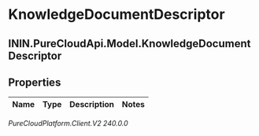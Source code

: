 # KnowledgeDocumentDescriptor

## ININ.PureCloudApi.Model.KnowledgeDocumentDescriptor

## Properties

|Name | Type | Description | Notes|
|------------ | ------------- | ------------- | -------------|



_PureCloudPlatform.Client.V2 240.0.0_
